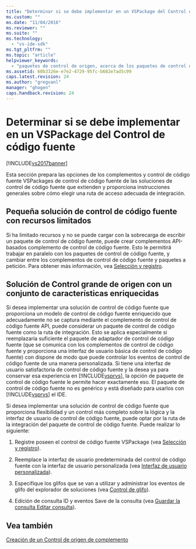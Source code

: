 ```yaml
---
title: "Determinar si se debe implementar en un VSPackage del Control de c&#243;digo fuente | Microsoft Docs"
ms.custom: ""
ms.date: "11/04/2016"
ms.reviewer: ""
ms.suite: ""
ms.technology: 
  - "vs-ide-sdk"
ms.tgt_pltfrm: ""
ms.topic: "article"
helpviewer_keywords: 
  - "paquetes de control de origen, acerca de los paquetes de control de código fuente"
ms.assetid: 60b3326e-e7e2-4729-95fc-b682e7ad5c99
caps.latest.revision: 24
ms.author: "gregvanl"
manager: "ghogen"
caps.handback.revision: 24
---
```

# Determinar si se debe implementar en un VSPackage del Control de c&#243;digo fuente
[!INCLUDE[vs2017banner](../../code-quality/includes/vs2017banner.md)]

Esta sección prepara las opciones de los complementos y control de código fuente VSPackages de control de código fuente de las soluciones de control de código fuente que extienden y proporciona instrucciones generales sobre cómo elegir una ruta de acceso adecuada de integración.  
  
## Pequeña solución de control de código fuente con recursos limitados  
 Si ha limitado recursos y no se puede cargar con la sobrecarga de escribir un paquete de control de código fuente, puede crear complementos API\-basados complemento de control de código fuente.  Esto le permitirá trabajar en paralelo con los paquetes de control de código fuente, y cambiar entre los complementos de control de código fuente y paquetes a petición.  Para obtener más información, vea [Selección y registro](../../extensibility/internals/registration-and-selection-source-control-vspackage.md).  
  
## Solución de Control grande de origen con un conjunto de características enriquecidas  
 Si desea implementar una solución de control de código fuente que proporciona un modelo de control de código fuente enriquecido que adecuadamente no se captura mediante el complemento de control de código fuente API, puede considerar un paquete de control de código fuente como la ruta de integración.  Esto se aplica especialmente si reemplazaría suficiente el paquete de adaptador de control de código fuente \(que se comunica con los complementos de control de código fuente y proporciona una interfaz de usuario básica de control de código fuente\) con dispone de modo que puede controlar los eventos de control de código fuente de una manera personalizada.  Si tiene una interfaz de usuario satisfactoria de control de código fuente y la desea ya para conservar esa experiencia en [!INCLUDE[vsprvs](../../code-quality/includes/vsprvs_md.md)], la opción de paquete de control de código fuente le permite hacer exactamente eso.  El paquete de control de código fuente no es genérico y está diseñado para usarlos con [!INCLUDE[vsprvs](../../code-quality/includes/vsprvs_md.md)] el IDE.  
  
 Si desea implementar una solución de control de código fuente que proporciona flexibilidad y un control más completo sobre la lógica y la interfaz de usuario de control de código fuente, puede optar por la ruta de la integración del paquete de control de código fuente.  Puede realizar lo siguiente:  
  
1.  Registre poseen el control de código fuente VSPackage \(vea [Selección y registro](../../extensibility/internals/registration-and-selection-source-control-vspackage.md)\).  
  
2.  Reemplace la interfaz de usuario predeterminada del control de código fuente con la interfaz de usuario personalizada \(vea [Interfaz de usuario personalizada](../../extensibility/internals/custom-user-interface-source-control-vspackage.md)\).  
  
3.  Especifique los glifos que se van a utilizar y administrar los eventos de glifo del explorador de soluciones \(vea [Control de glifo](../../extensibility/internals/glyph-control-source-control-vspackage.md)\).  
  
4.  Edición de consulta ID y eventos Save de la consulta \(vea [Guardar la consulta Editar consulta](../../extensibility/internals/query-edit-query-save-source-control-vspackage.md)\).  
  
## Vea también  
 [Creación de un Control de origen de complemento](../../extensibility/internals/creating-a-source-control-plug-in.md)